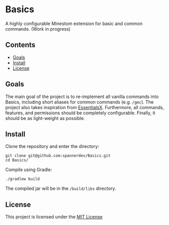 # Basics
A highly configurable Minestom extension for basic and common commands. (Work in progress)

## Contents
- [Goals](#goals)
- [Install](#install)
- [License](#license)

## Goals
The main goal of the project is to re-implement all vanilla commands into Basics, including short aliases for common commands (e.g. `/gmc`). The project also takes inspiration from [EssentialsX](https://essentialsx.net).
Furthermore, all commands, features, and permissions should be completely configurable. Finally, it should be as light-weight as possible.

## Install
Clone the repository and enter the directory:
```
git clone git@github.com:spannerdev/Basics.git
cd Basics/
```
Compile using Gradle:
```
./gradlew build
```
The compiled jar will be in the `/build/libs` directory.

## License
This project is licensed under the [MIT License](LICENSE.md)
